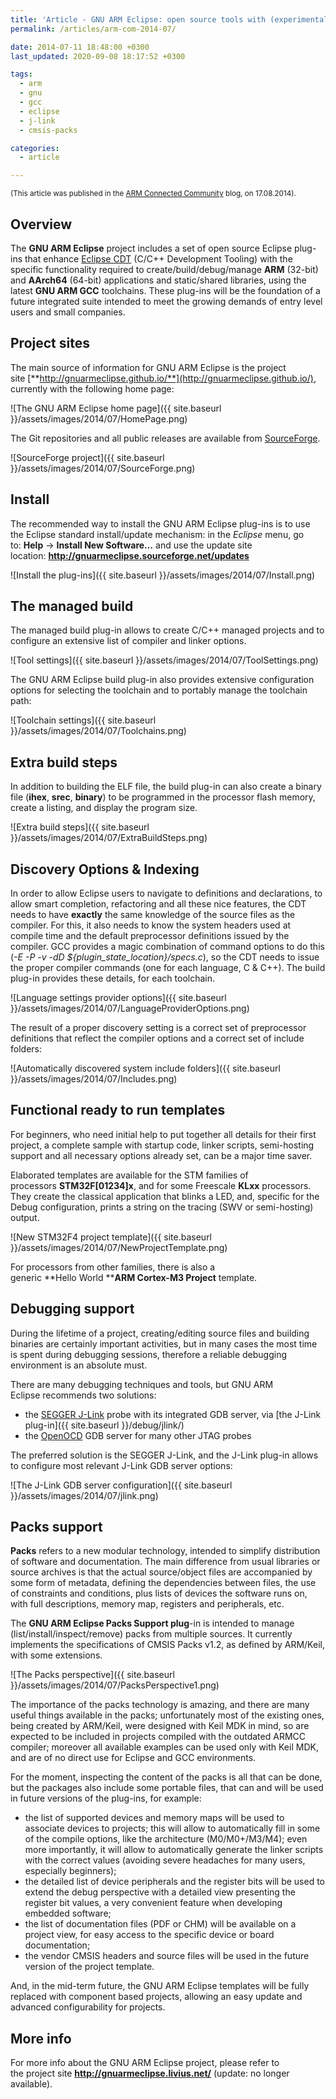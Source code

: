 ```yaml
---
title: 'Article - GNU ARM Eclipse: open source tools with (experimental) CMSIS Pack support'
permalink: /articles/arm-com-2014-07/

date: 2014-07-11 18:48:00 +0300
last_updated: 2020-09-08 18:17:52 +0300

tags:
  - arm
  - gnu
  - gcc
  - eclipse
  - j-link
  - cmsis-packs

categories:
  - article

---
```


<small>(This article was published in the [ARM Connected Community](http://community.arm.com/groups/tools/blog/2014/07/17/gnu-arm-eclipse-open-source-tools-with-experimental-cmsis-pack-support) blog, on 17.08.2014).</small>

## Overview

The **GNU ARM Eclipse** project includes a set of open source Eclipse plug-ins that enhance [Eclipse CDT](https://www.eclipse.org/cdt/) (C/C++ Development Tooling) with the specific functionality required to create/build/debug/manage **ARM** (32-bit) and **AArch64** (64-bit) applications and static/shared libraries, using the latest **GNU ARM GCC** toolchains. These plug-ins will be the foundation of a future integrated suite intended to meet the growing demands of entry level users and small companies.

## Project sites

The main source of information for GNU ARM Eclipse is the project site [**http://gnuarmeclipse.github.io/**](http://gnuarmeclipse.github.io/), currently with the following home page:

![The GNU ARM Eclipse home page]({{ site.baseurl }}/assets/images/2014/07/HomePage.png)

The Git repositories and all public releases are available from [SourceForge](http://sourceforge.net/projects/gnuarmeclipse/).

![SourceForge project]({{ site.baseurl }}/assets/images/2014/07/SourceForge.png)

## Install

The recommended way to install the GNU ARM Eclipse plug-ins is to use the Eclipse standard install/update mechanism: in the _Eclipse_ menu, go to: **Help** → **Install New Software…** and use the update site location: **http://gnuarmeclipse.sourceforge.net/updates**

![Install the plug-ins]({{ site.baseurl }}/assets/images/2014/07/Install.png)

## The managed build

The managed build plug-in allows to create C/C++ managed projects and to configure an extensive list of compiler and linker options.

![Tool settings]({{ site.baseurl }}/assets/images/2014/07/ToolSettings.png)

The GNU ARM Eclipse build plug-in also provides extensive configuration options for selecting the toolchain and to portably manage the toolchain path:

![Toolchain settings]({{ site.baseurl }}/assets/images/2014/07/Toolchains.png)

## Extra build steps

In addition to building the ELF file, the build plug-in can also create a binary file (**ihex**, **srec**, **binary**) to be programmed in the processor flash memory, create a listing, and display the program size.

![Extra build steps]({{ site.baseurl }}/assets/images/2014/07/ExtraBuildSteps.png)

## Discovery Options & Indexing

In order to allow Eclipse users to navigate to definitions and declarations, to allow smart completion, refactoring and all these nice features, the CDT needs to have **exactly** the same knowledge of the source files as the compiler. For this, it also needs to know the system headers used at compile time and the default preprocessor definitions issued by the compiler. GCC provides a magic combination of command options to do this (_-E -P -v -dD ${plugin_state_location}/specs.c_), so the CDT needs to issue the proper compiler commands (one for each language, C & C++). The build plug-in provides these details, for each toolchain.

![Language settings provider options]({{ site.baseurl }}/assets/images/2014/07/LanguageProviderOptions.png)

The result of a proper discovery setting is a correct set of preprocessor definitions that reflect the compiler options and a correct set of include folders:

![Automatically discovered system include folders]({{ site.baseurl }}/assets/images/2014/07/Includes.png)

## Functional ready to run templates

For beginners, who need initial help to put together all details for their first project, a complete sample with startup code, linker scripts, semi-hosting support and all necessary options already set, can be a major time saver.

Elaborated templates are available for the STM families of processors **STM32F[01234]x**, and for some Freescale **KLxx** processors. They create the classical application that blinks a LED, and, specific for the Debug configuration, prints a string on the tracing (SWV or semi-hosting) output.

![New STM32F4 project template]({{ site.baseurl }}/assets/images/2014/07/NewProjectTemplate.png)

For processors from other families, there is also a generic **Hello World ****ARM Cortex-M3 Project** template.

## Debugging support

During the lifetime of a project, creating/editing source files and building binaries are certainly important activities, but in many cases the most time is spent during debugging sessions, therefore a reliable debugging environment is an absolute must.

There are many debugging techniques and tools, but GNU ARM Eclipse recommends two solutions:

- the [SEGGER J-Link](http://www.segger.com/jlink_base.html) probe with its integrated GDB server, via [the J-Link plug-in]({{ site.baseurl }}/debug/jlink/)
- the [OpenOCD](http://openocd.org) GDB server for many other JTAG probes

The preferred solution is the SEGGER J-Link, and the J-Link plug-in allows to configure most relevant J-Link GDB server options:

![The J-Link GDB server configuration]({{ site.baseurl }}/assets/images/2014/07/jlink.png)

## Packs support

**Packs** refers to a new modular technology, intended to simplify distribution of software and documentation. The main difference from usual libraries or source archives is that the actual source/object files are accompanied by some form of metadata, defining the dependencies between files, the use of constraints and conditions, plus lists of devices the software runs on, with full descriptions, memory map, registers and peripherals, etc.

The **GNU ARM Eclipse Packs Support plug**-in is intended to manage (list/install/inspect/remove) packs from multiple sources. It currently implements the specifications of CMSIS Packs v1.2, as defined by ARM/Keil, with some extensions.

![The Packs perspective]({{ site.baseurl }}/assets/images/2014/07/PacksPerspective1.png)

The importance of the packs technology is amazing, and there are many useful things available in the packs; unfortunately most of the existing ones, being created by ARM/Keil, were designed with Keil MDK in mind, so are expected to be included in projects compiled with the outdated ARMCC compiler; moreover all available examples can be used only with Keil MDK, and are of no direct use for Eclipse and GCC environments.

For the moment, inspecting the content of the packs is all that can be done, but the packages also include some portable files, that can and will be used in future versions of the plug-ins, for example:

- the list of supported devices and memory maps will be used to associate devices to projects; this will allow to automatically fill in some of the compile options, like the architecture (M0/M0+/M3/M4); even more importantly, it will allow to automatically generate the linker scripts with the correct values (avoiding severe headaches for many users, especially beginners);
- the detailed list of device peripherals and the register bits will be used to extend the debug perspective with a detailed view presenting the register bit values, a very convenient feature when developing embedded software;
- the list of documentation files (PDF or CHM) will be available on a project view, for easy access to the specific device or board documentation;
- the vendor CMSIS headers and source files will be used in the future version of the project template.

And, in the mid-term future, the GNU ARM Eclipse templates will be fully replaced with component based projects, allowing an easy update and advanced configurability for projects.

## More info

For more info about the GNU ARM Eclipse project, please refer to the project site **http://gnuarmeclipse.livius.net/** (update: no longer available).
